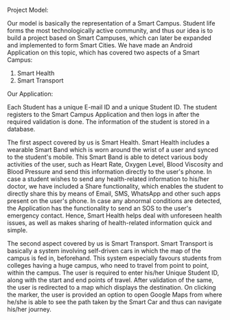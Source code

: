Project Model:

Our model is basically the representation of a Smart Campus. Student life forms the most technologically active community, and thus our idea is to build a project based on Smart Campuses, which can later be expanded and implemented to form Smart Cities.
We have made an Android Application on this topic, which has covered two aspects of a Smart Campus:
1. Smart Health
2. Smart Transport



Our Application:

Each Student has a unique E-mail ID and a unique Student ID. The student registers to the Smart Campus Application and then logs in after the required validation is done. The information of the student is stored in a database.


The first aspect covered by us is Smart Health. Smart Health includes a wearable Smart Band which is worn around the wrist of a user and synced to the student's mobile. This Smart Band is able to detect various body activities of the user, such as Heart Rate, Oxygen Level, Blood Viscosity and Blood Pressure and send this information directly to the user's phone. In case a student wishes to send any health-related information to his/her doctor, we have included a Share functionality, which enables the student to directly share this by means of Email, SMS, WhatsApp and other such apps present on the user's phone. In case any abnormal conditions are detected, the Application has the functionality to send an SOS to the user's emergency contact. Hence, Smart Health helps deal with unforeseen health issues, as well as makes sharing of health-related information quick and simple.


The second aspect covered by us is Smart Transport. Smart Transport is basically a system involving self-driven cars in which the map of the campus is fed in, beforehand. This system especially favours students from colleges having a huge campus, who need to travel from point to point, within the campus. The user is required to enter his/her Unique Student ID, along with the start and end points of travel. After validation of the same, the user is redirected to a map which displays the destination. On clicking the marker, the user is provided an option to open Google Maps from where he/she is able to see the path taken by the Smart Car and thus can navigate his/her journey. 
